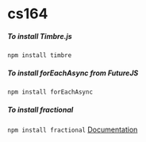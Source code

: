 cs164
=====
##### To install Timbre.js
```npm install timbre```
##### To install forEachAsync from FutureJS
```npm install forEachAsync```
##### To install fractional
```npm install fractional```
[Documentation](DOCUMENTATION.md)
